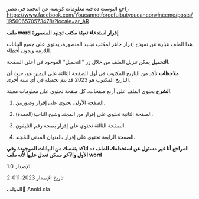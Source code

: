 راجع البوست ده فيه معلومات كويسه عن التجنيد في مصر https://www.facebook.com/Youcannotforcefulbutyoucanconvinceme/posts/195606570573478/?locale=ar_AR

**ملف word إقرار استدعاء تعبئة مكتب تجنيد المنصورة**

هذا الملف عبارة عن نموذج إقرار جاهز لمكتب تجنيد المنصورة، يحتوي على جميع البيانات اللازمة وبدون أخطاء.

**التحميل**
يمكن تنزيل الملف من خلال زر "التحميل" الموجود في أعلى الصفحة.

**ملاحظات**
تأكد من التاريخ المكتوب في أول الصفحة الثالثة على اليمين هو، حيث أن التاريخ المكتوب هو 2023  قد يتم تحميله في أي سنة أخرى.

**الشرح**
يحتوي الملف على أربع صفحات، كل صفحة تحتوي على معلومات معينة.

1. الصفحة الأولى
تحتوي على إقرار وصورتين.

2. الصفحة الثانية
تحتوي على إقرار من المجند وشيخ الناحية(العمدة).

3. الصفحة الثالثة
تحتوي على إقرار بصحة رقم التليفون.

4. الصفحة الرابعة
تحتوي على إقرار بالعنوان المدني للمُجند.

**المراجع**
**أنا غير مسئول عن استخدامك للملف ده اتاكد بنفسك من البيانات الموجودة وفي الأول والآخر ممكن تعدل عليها لأنه ملف word**

الإصدار
1.0

تاريخ الإصدار
2023-011-2

المؤلف
ِAnokLola
